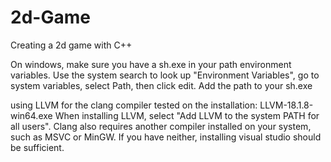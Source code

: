 # 2d-Game
Creating a 2d game with C++


On windows, make sure you have a sh.exe in your path environment variables.
Use the system search to look up "Environment Variables", go to system
variables, select Path, then click edit. Add the path to your sh.exe

using LLVM for the clang compiler
tested on the installation: LLVM-18.1.8-win64.exe
When installing LLVM, select "Add LLVM to the system PATH for all users".
Clang also requires another compiler installed on your system, such as MSVC
or MinGW. If you have neither, installing visual studio should be sufficient.
